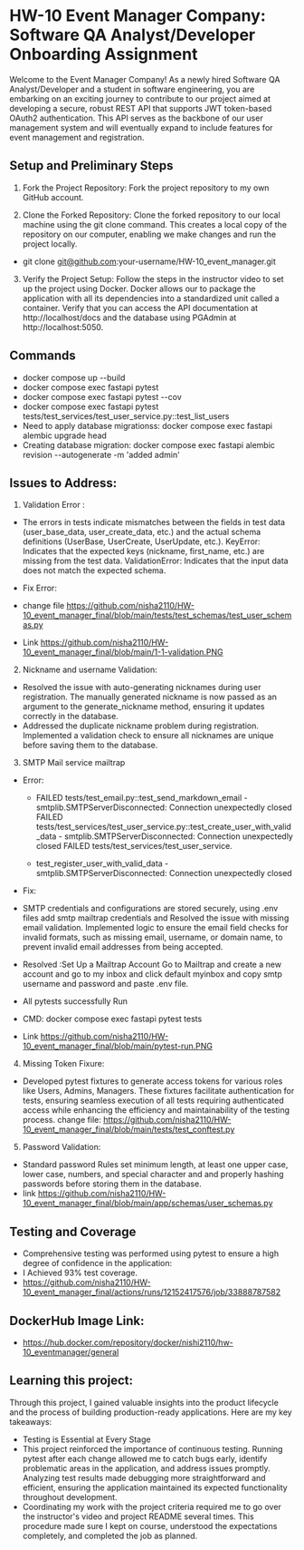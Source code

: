 # HW-10 Event Manager Company: Software QA Analyst/Developer Onboarding Assignment

Welcome to the Event Manager Company! As a newly hired Software QA Analyst/Developer and a student in software engineering, you are embarking on an exciting journey to contribute to our project aimed at developing a secure, robust REST API that supports JWT token-based OAuth2 authentication. This API serves as the backbone of our user management system and will eventually expand to include features for event management and registration.

## Setup and Preliminary Steps
1. Fork the Project Repository: Fork the project repository to my own GitHub account. 

2. Clone the Forked Repository: Clone the forked repository to our local machine using the git clone command. This creates a local copy of the repository on our computer, enabling we  make changes and run the project locally.
- git clone git@github.com:your-username/HW-10_event_manager.git

3. Verify the Project Setup: Follow the steps in the instructor video to set up the project using Docker. Docker allows our to package the application with all its dependencies into a standardized unit called a container. Verify that you can access the API documentation at http://localhost/docs and the database using PGAdmin at http://localhost:5050.

## Commands
- docker compose up --build
- docker compose exec fastapi pytest
- docker compose exec fastapi pytest --cov
- docker compose exec fastapi pytest tests/test_services/test_user_service.py::test_list_users
- Need to apply database migrationss: docker compose exec fastapi alembic upgrade head
- Creating database migration: docker compose exec fastapi alembic revision --autogenerate -m 'added admin'

## Issues to Address:
 
1. Validation Error :
 - The errors in tests indicate mismatches between the fields in test data (user_base_data, user_create_data, etc.) and the actual schema definitions (UserBase, UserCreate, UserUpdate, etc.).
 KeyError: Indicates that the expected keys (nickname, first_name, etc.) are missing from the test data.
 ValidationError: Indicates that the input data does not match the expected schema.

- Fix Error:
- change file https://github.com/nisha2110/HW-10_event_manager_final/blob/main/tests/test_schemas/test_user_schemas.py
- Link https://github.com/nisha2110/HW-10_event_manager_final/blob/main/1-1-validation.PNG

2. Nickname and username Validation:
- Resolved the issue with auto-generating nicknames during user registration. The manually generated nickname is now passed as an argument to the generate_nickname method, ensuring it updates correctly in the database.
- Addressed the duplicate nickname problem during registration. Implemented a validation check to ensure all nicknames are unique before saving them to the database.

3. SMTP Mail service mailtrap 
- Error:
   - FAILED tests/test_email.py::test_send_markdown_email - smtplib.SMTPServerDisconnected: Connection unexpectedly closed FAILED tests/test_services/test_user_service.py::test_create_user_with_valid_data - smtplib.SMTPServerDisconnected: Connection unexpectedly closed FAILED tests/test_services/test_user_service.
  
  - test_register_user_with_valid_data - smtplib.SMTPServerDisconnected: Connection unexpectedly closed

- Fix:
   
- SMTP credentials and configurations are stored securely, using .env  files add smtp mailtrap credentials and  Resolved the issue with missing email validation. Implemented logic to ensure the email field checks for invalid formats, such as missing email, username, or domain name, to prevent invalid email addresses from being accepted.
- Resolved :Set Up a Mailtrap Account Go to Mailtrap and create a new account and go to my inbox and click default myinbox and copy smtp username and password and paste  .env file. 
 
 - All pytests successfully Run
 - CMD: docker compose exec fastapi pytest tests
 - Link https://github.com/nisha2110/HW-10_event_manager_final/blob/main/pytest-run.PNG

 4. Missing Token Fixure:
  - Developed pytest fixtures to generate access tokens for various roles like Users, Admins, Managers.
    These fixtures facilitate authentication for tests, ensuring seamless execution of all tests requiring authenticated access while enhancing the efficiency and maintainability of the testing process.
    change file: https://github.com/nisha2110/HW-10_event_manager_final/blob/main/tests/test_conftest.py

 5. Password Validation:
 -  Standard password Rules set  minimum length, at least one upper case, lower case, numbers, and special character and and properly hashing passwords before storing them in the database.
 - link https://github.com/nisha2110/HW-10_event_manager_final/blob/main/app/schemas/user_schemas.py

 ## Testing and Coverage
 - Comprehensive testing was performed using pytest to ensure a high degree of confidence in the application:
 - I Achieved 93% test coverage.
 - https://github.com/nisha2110/HW-10_event_manager_final/actions/runs/12152417576/job/33888787582

 ## DockerHub Image Link:
 - https://hub.docker.com/repository/docker/nishi2110/hw-10_eventmanager/general

 
 ## Learning this project:
 Through this project, I gained valuable insights into the product lifecycle and the process of building production-ready applications. Here are my key takeaways:
- Testing is Essential at Every Stage
- This project reinforced the importance of continuous testing. Running pytest after each change allowed me to catch bugs early,       identify problematic areas in the application, and address issues promptly. Analyzing test results made debugging more straightforward and efficient, ensuring the application maintained its expected functionality throughout development.
- Coordinating my work with the project criteria required me to go over the instructor's video and project README several times. This procedure made sure I kept on course, understood the expectations completely, and completed the job as planned.



